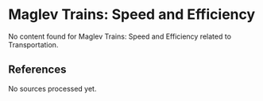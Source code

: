 # Maglev Trains: Speed and Efficiency

No content found for Maglev Trains: Speed and Efficiency related to Transportation.

## References

No sources processed yet.
